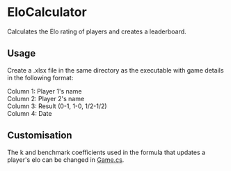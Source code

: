 # EloCalculator

Calculates the Elo rating of players and creates a leaderboard.

## Usage

Create a .xlsx file in the same directory as the executable with game details in the following format:

Column 1: Player 1's name  
Column 2: Player 2's name  
Column 3: Result (0-1, 1-0, 1/2-1/2)  
Column 4: Date  

## Customisation

The k and benchmark coefficients used in the formula that updates a player's elo can be changed in [Game.cs](https://github.com/asdia0/EloCalculator/blob/master/EloCalculator/Game.cs).

